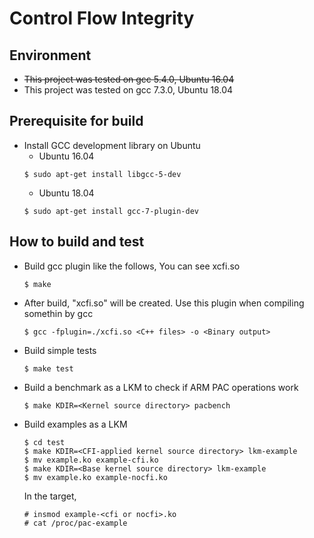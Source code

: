 # Control Flow Integrity
## Environment
- <del>This project was tested on gcc 5.4.0, Ubuntu 16.04</del>
- This project was tested on gcc 7.3.0, Ubuntu 18.04
## Prerequisite for build
- Install GCC development library on Ubuntu
  - Ubuntu 16.04
  ```
  $ sudo apt-get install libgcc-5-dev
  ```
  - Ubuntu 18.04
  ```
  $ sudo apt-get install gcc-7-plugin-dev
  ```
## How to build and test
- Build gcc plugin like the follows, You can see xcfi.so
  ```
  $ make
  ```
- After build, "xcfi.so" will be created. Use this plugin when compiling somethin by gcc
  ```
  $ gcc -fplugin=./xcfi.so <C++ files> -o <Binary output>
  ```
- Build simple tests
  ```
  $ make test
  ```
- Build a benchmark as a LKM to check if ARM PAC operations work
  ```
  $ make KDIR=<Kernel source directory> pacbench
- Build examples as a LKM
  ```
  $ cd test
  $ make KDIR=<CFI-applied kernel source directory> lkm-example
  $ mv example.ko example-cfi.ko
  $ make KDIR=<Base kernel source directory> lkm-example
  $ mv example.ko example-nocfi.ko
  ```
  In the target,
  ```
  # insmod example-<cfi or nocfi>.ko
  # cat /proc/pac-example
  ```

